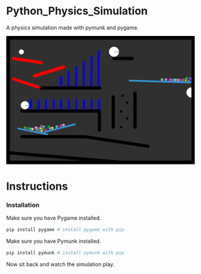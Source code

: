 # Python_Physics_Simulation
A physics simulation made with pymunk and pygame.

<img src="README.assets\simulation.png">

# Instructions
### Installation
Make sure you have Pygame installed.
```python
pip install pygame # install pygame with pip
```
Make sure you have Pymunk installed.
```python
pip install pymunk # install pymunk with pip
```
Now sit back and watch the simulation play.
